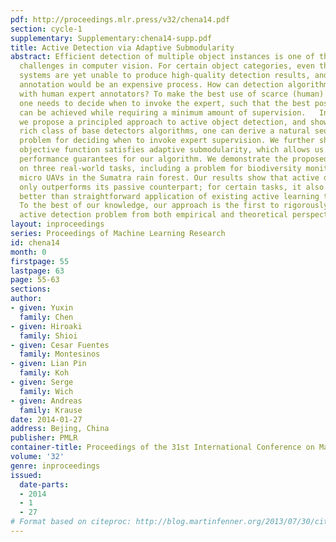 ```yaml
---
pdf: http://proceedings.mlr.press/v32/chena14.pdf
section: cycle-1
supplementary: Supplementary:chena14-supp.pdf
title: Active Detection via Adaptive Submodularity
abstract: Efficient detection of multiple object instances is one of the fundamental
  challenges in computer vision. For certain object categories, even the best automatic
  systems are yet unable to produce high-quality detection results, and fully manual
  annotation would be an expensive process. How can detection algorithms interplay
  with human expert annotators? To make the best use of scarce (human) labeling resources,
  one needs to decide when to invoke the expert, such that the best possible performance
  can be achieved while requiring a minimum amount of supervision.   In this paper,
  we propose a principled approach to active object detection, and show that for a
  rich class of base detectors algorithms, one can derive a natural sequential decision
  problem for deciding when to invoke expert supervision. We further show that the
  objective function satisfies adaptive submodularity, which allows us to derive strong
  performance guarantees for our algorithm. We demonstrate the proposed algorithm
  on three real-world tasks, including a problem for biodiversity monitoring from
  micro UAVs in the Sumatra rain forest. Our results show that active detection not
  only outperforms its passive counterpart; for certain tasks, it also works significantly
  better than straightforward application of existing active learning techniques.
  To the best of our knowledge, our approach is the first to rigorously address the
  active detection problem from both empirical and theoretical perspectives.
layout: inproceedings
series: Proceedings of Machine Learning Research
id: chena14
month: 0
firstpage: 55
lastpage: 63
page: 55-63
sections: 
author:
- given: Yuxin
  family: Chen
- given: Hiroaki
  family: Shioi
- given: Cesar Fuentes
  family: Montesinos
- given: Lian Pin
  family: Koh
- given: Serge
  family: Wich
- given: Andreas
  family: Krause
date: 2014-01-27
address: Bejing, China
publisher: PMLR
container-title: Proceedings of the 31st International Conference on Machine Learning
volume: '32'
genre: inproceedings
issued:
  date-parts:
  - 2014
  - 1
  - 27
# Format based on citeproc: http://blog.martinfenner.org/2013/07/30/citeproc-yaml-for-bibliographies/
---
```

